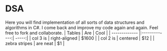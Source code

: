# DSA
Here you will find implementation of all sorts of data structures and algorithms in C#. I come back and improve my code again and again. Feel free to fork and collaborate.
| Tables        | Are           | Cool  |
| ------------- |:-------------:| -----:|
| col 3 is      | right-aligned | $1600 |
| col 2 is      | centered      |   $12 |
| zebra stripes | are neat      |    $1 |

